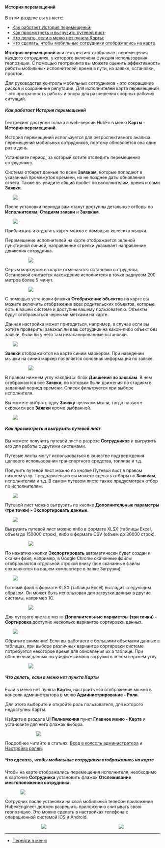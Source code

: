 #### История перемещений
В этом разделе вы узнаете:
<html>
<meta charset="utf-8">
<title>Быстрый переход внутри документа</title>
<ul>
    <li><a href="#geo">Как работает История перемещений</a>;</li>
    <li><a href="#waybill">Как просмотреть и выгрузить путевой лист</a>;</li>
    <li><a href="#nomap">Что делать, если в меню нет пункта Карты</a>;</li>
    <li><a href="#noengineer">Что сделать, чтобы мобильные сотрудники отображались на карте</a>.</li>

</ul>
</html>

<p><strong>История перемещений</strong> или геотректинг отображает перемещения каждого сотрудника, у которого включена
    функция использования геопозиции. С помощью геотрекинга вы можете оценить эффективность работы мобильных
    исполнителей: время в пути, на заявке, остановки, простои.</p>
<p>Для руководства контроль мобильных сотрудников - это сокращение рисков и сохранение репутации. Для исполнителей карта
    перемещений - это прозрачность работы и опора для разрешения спорных рабочих ситуаций.</p>

<h5 id="geo">Как работает История перемещений</h5>
<p>Геотрекинг доступен только в web-версии HubEx в меню <Strong>Карты - История перемещений</Strong>.</p>
<p>История перемещений используется для ретроспективного анализа перемещений мобильных сотрудников, поэтому обновляется
    она один раз в день.</p>

<p>Установите период, за который хотите отследить перемещения сотрудников.</p>
<p>Система отберет данные по всем <Strong>Заявкам</Strong>, которые попадают в указанный промежуток времени, но не позднее даты обновления
    отчета. Также вы увидите общий пробег по исполнителям, время и сами <Strong>Заявки</Strong>.</p>
<div>
    <img style="margin: 0 auto; display: block; max-width: 90%;"
         src="/attachments/images/FAQ/USER/GeoTracking/Map.jpg"/>
</div>

<p>После установки периода вам станут доступны детальные отборы по <Strong>Исполнителям</Strong>, <Strong>Стадиям заявки</Strong> и <Strong>Заявкам</Strong>.</p>
<div>
    <img style="margin: 0 auto; display: block; max-width: 90%;"
         src="/attachments/images/FAQ/USER/GeoTracking/Map2.jpg"/>
</div>
<p>Приближать и отдалять карту можно с помощью колесика мышки.</p>

<p>Перемещение исполнителей на карте отображается зеленой пунктирной линией, направление стрелки указывает направление
    движения сотрудника.</p>
<div>
    <img style="margin: 0 auto; display: block; max-width: 70%;"
         src="/attachments/images/FAQ/USER/GeoTracking/Arrow.jpg"/>
</div>

<p>Серым маркером на карте отмечаются остановки сотрудника. Остановкой считается нахождение исполнителя в точке радиусом
    200 метров более 5 минут.</p>
<div>
    <img style="margin: 0 auto; display: block; max-width: 70%;"
         src="/attachments/images/FAQ/USER/GeoTracking/Stop.jpg"/>
</div>

<p>С помощью установки флажка <Strong>Отображение объектов</Strong> на карте вы можете включить отображение всех родительских объектов, которые есть в
    вашей системе и доступны вашему пользователю. Объекты будут отображаться черными метками на карте.</p>
<p>Данная настройка может пригодиться, например, в случае если вы хотите проверить, заезжал ли ваш сотрудник на
    какой-либо объект без заявки, были ли у него там незапанированные остановки.</p>

<div>
    <img style="margin: 0 auto; display: block; max-width: 90%;"
         src="/attachments/images/FAQ/USER/GeoTracking/Map3.jpg"/>
</div>

<p><Strong>Заявки</Strong> отображаются на карте синим маркером. При наведении мышки на синий маркер появляется основная информация по
    заявке.</p>
<div>
    <img style="margin: 0 auto; display: block; max-width: 70%;"
         src="/attachments/images/FAQ/USER/GeoTracking/Ticket.jpg"/>
</div>

<p>В правом нижнем углу находится блок <Strong>Дивжения по заявкам</Strong>. В нем отображаются все <Strong>Заявки</Strong>, по которым были
    движения по стадиям в заданный период времени. Список фильтруется при выборе исполнителя. </p>
<p>Вы можете выбрать одну <Strong>Заявку</Strong> щелчком мыши, тогда на карте скроются все <Strong>Заявки</Strong> кроме выбранной.</p>
<div>
    <img style="margin: 0 auto; display: block; max-width: 90%;"
         src="/attachments/images/FAQ/USER/GeoTracking/Map4.jpg"/>
</div>

<h5 id="waybill">Как просмотреть и выгрузить путевой лист</h5>
<p>Вы можете получить путевой лист в разрезе <Strong>Сотрудников</Strong> и выгрузить его для работы с другими системами.</p>
<p>Путевые листы могут использоваться в качестве подтверждения целевого использования транспортного средства, топлива и
    т.д.</p>
<p>Получить путевой лист можно по кнопке Путевой лист в правом нижнем углу. Предварительно вы можете сделать отборы по
    <Strong>Заявкам</Strong>, исполнителям и т.д. В самом путевом листе также предусмотрен отбор по исполнителям. </p>
<div>
    <img style="margin: 0 auto; display: block; max-width: 90%;"
         src="/attachments/images/FAQ/USER/GeoTracking/Waybill.jpg"/>
</div>

<p>Путевой лист можно выгрузить по кнопке <Strong>Дополнительные параметры (три точки) - Экспортировать данные</Strong>.</p>
<div>
    <img style="margin: 0 auto; display: block; max-width: 90%;"
         src="/attachments/images/FAQ/USER/GeoTracking/Waybill2.jpg"/>
</div>

<p>Выгрузить путевой лист можно либо
    в формате XLSX (таблицы Excel, объем до 150000 строк), либо в формате CSV (объем до 30000
    строк).</p>
<div>
    <img style="margin: 0 auto; display: block; max-width: 70%;"
         src="/attachments/images/FAQ/USER/GeoTracking/Waybill3.jpg"/>
</div>
<p>По нажатию кнопки <Strong>Экспортировать</Strong> автоматически будет создан и скачан файл, например, в Google Chrome скачанные файлы
    отображаются отдельной строкой внизу (все скачанные файлы сохраняются на вашем
    компьютере в папке Загрузки).</p>

<div>
    <img style="margin: 0 auto; display: block; max-width: 90%;"
         src="/attachments/images/FAQ/USER/GeoTracking/Waybill4.jpg"/>
</div>

<p>Готовый файл в формате XLSX (таблицы Excel) выглядит следующим образом. Он может быть использован для загрузки данных
    в другие системы, например 1С.</p>
<div>
    <img style="margin: 0 auto; display: block; max-width: 70%;"
         src="/attachments/images/FAQ/USER/GeoTracking/Waybill5.jpg"/>
</div>

<p>Для путевого листа в меню <Strong>Дополнительные параметры (три точки) - Сортировка</Strong> доступно несколько вариантов сортировки
    данных.</p>
<div>
    <img style="margin: 0 auto; display: block; max-width: 90%;"
         src="/attachments/images/FAQ/USER/GeoTracking/WBSort.jpg"/>
</div>

<p>Обратите внимание! Если вы работаете с большими объемами данных в таблицах, при выборе различных вариантов сортировки
    системе потребуется некоторое время для обновления их а таблице. При обнолвении данных вы увидите символ загрузки в
    левом верхнем углу.</p>
<div>
    <img style="margin: 0 auto; display: block; max-width: 70%;"
         src="/attachments/images/FAQ/USER/GeoTracking/WBLoading.jpg"/>
</div>

<h5 id="nomap">Что делать, если в меню нет пункта Карты</h5>
<p>Если в меню нет пункта <Strong>Карты</Strong>, настроить его отображение можно в
    консоли администратора в меню <Strong>Администрирование - Роли</Strong>. <p>Для этого выберите и откройте роль пользователя, для
    которого недоступны Карты.</p>
<p>Найдите в разделе <Strong>UI Полномочия</Strong> пункт <Strong>Главное меню - Карта</Strong> и установите для него флажок выбора.</p>

<div>
    <img style="margin: 0 auto; display: block; max-width: 60%;"
         src="/attachments/images/FAQ/USER/GeoTracking/Role.jpg"/>
</div>

<p>Подробнее читайте в статьях: <a
        href="https://wiki.hubex.ru/docs/FAQ/RU/admin/HowToEnterTheAdmin.html">Вход в колсоль администратора</a> и
    <a href="https://wiki.hubex.ru/docs/FAQ/RU/admin/Roles.html">Настройка ролей</a>.</p>

<h5 id="noengineer">Что сделать, чтобы мобильные сотрудники отображались на карте</h5>
<p>Чтобы на карте отображались перемещения исполнителя, необходимо в карточке <Strong>Сотрудника</Strong> установить флажок
    <Strong>Отслеживание местоположения сотрудника</Strong>.</p>
<div>
    <img style="margin: 0 auto; display: block; max-width: 80%;"
         src="/attachments/images/FAQ/USER/GeoTracking/Engineer.jpg"/>
</div>
<p>Сотрудник после установки на свой мобильный телефон приложение HubexEngineer должен разрешить приложению считывать
    свою геопозицию. Это можно сделать в настройках телефона c операционной системой iOS и Android.</p>

<div style="display: flex;">
    <img style="margin: 0 auto; display: block; max-width: 30%;"
         src="/attachments/images/FAQ/USER/GeoTracking/Mob1.jpg"/> <img
        style="margin: 0 auto; display: block; max-width: 30%;"
        src="/attachments/images/FAQ/USER/GeoTracking/Mob2.jpg"/>
</div>

____
- [Перейти в меню](http://wiki.hubex.ru)
